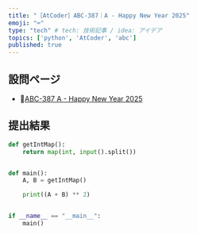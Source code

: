 ```yaml
---
title: "［AtCoder］ABC-387｜A - Happy New Year 2025"
emoji: "⌨️"
type: "tech" # tech: 技術記事 / idea: アイデア
topics: ['python', 'AtCoder', 'abc']
published: true
---
```


## 設問ページ

- 🔗[ABC-387 A - Happy New Year 2025](https://atcoder.jp/contests/abc387/tasks/abc387_a)

## 提出結果

```python
def getIntMap():
    return map(int, input().split())


def main():
    A, B = getIntMap()

    print((A + B) ** 2)


if __name__ == "__main__":
    main()
```
